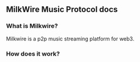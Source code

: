 ## MilkWire Music Protocol docs 

### What is Milkwire?
Milkwire is a p2p music streaming platform for web3. 

### How does it work? 
